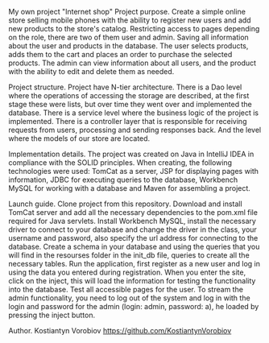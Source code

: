 My own project "Internet shop" 
Project purpose.
Create a simple online store selling mobile phones with the ability to register new users and add new products to the store's catalog. 
Restricting access to pages depending on the role, there are two of them user and admin. 
Saving all information about the user and products in the database. 
The user selects products, adds them to the cart and places an order to purchase the selected products. 
The admin can view information about all users, and the product with the ability to edit and delete them as needed.

Project structure.
Project have N-tier architecture.
There is a Dao level where the operations of accessing the storage are described, at the first stage these were lists, but over time they went over and implemented the database.
There is a service level where the business logic of the project is implemented.
There is a controller layer that is responsible for receiving requests from users, processing and sending responses back.
And the level where the models of our store are located.

Implementation details.
The project was created on Java in IntelliJ IDEA in compliance with the SOLID principles. 
When creating, the following technologies were used: TomCat as a server, 
JSP for displaying pages with information, JDBC for executing queries to the database, 
Workbench MySQL for working with a database and Maven for assembling a project.

Launch guide.
Clone project from this repository.
Download and install TomCat server and add all the necessary dependencies to the pom.xml file required for Java servlets.
Install Workbench MySQL, install the necessary driver to connect to your database and change the driver in the class, your username and password, also specify the url address for connecting to the database. 
Create a schema in your database and using the queries that you will find in the resourses folder in the init_db file, queries to create all the necessary tables.
Run the application, first register as a new user and log in using the data you entered during registration. 
When you enter the site, click on the inject, this will load the information for testing the functionality into the database.
Test all accessible pages for the user. 
To stream the admin functionality, you need to log out of the system and log in with the login and password for the admin (login: admin, password: a), he loaded by pressing the inject button.

Author.
Kostiantyn Vorobiov
https://github.com/KostiantynVorobiov
